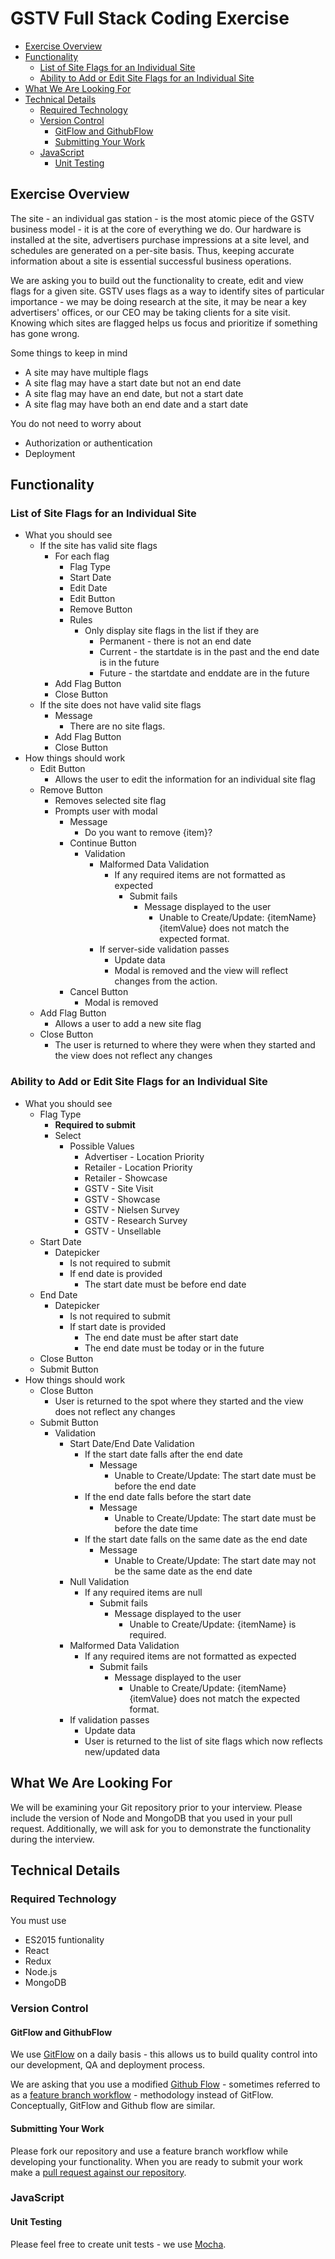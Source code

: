 # GSTV Full Stack Coding Exercise

<!-- TOC depthFrom:2 depthTo:6 withLinks:1 updateOnSave:1 orderedList:0 -->

- [Exercise Overview](#exercise-overview)
- [Functionality](#functionality)
	- [List of Site Flags for an Individual Site](#list-of-site-flags-for-an-individual-site)
	- [Ability to Add or Edit Site Flags for an Individual Site](#ability-to-add-or-edit-site-flags-for-an-individual-site)
- [What We Are Looking For](#what-we-are-looking-for)
- [Technical Details](#technical-details)
	- [Required Technology](#required-technology)
	- [Version Control](#version-control)
		- [GitFlow and GithubFlow](#gitflow-and-githubflow)
		- [Submitting Your Work](#submitting-your-work)
	- [JavaScript](#javascript)
		- [Unit Testing](#unit-testing)

<!-- /TOC -->

## Exercise Overview
The site - an individual gas station - is the most atomic piece of the GSTV business model - it is at the core of everything we do. Our hardware is installed at the site, advertisers purchase impressions at a site level, and schedules are generated on a per-site basis. Thus, keeping accurate information about a site is essential successful business operations.

We are asking you to build out the functionality to create, edit and view flags for a given site. GSTV uses flags as a way to identify sites of particular importance - we may be doing research at the site, it may be near a key advertisers' offices, or our CEO may be taking clients for a site visit. Knowing which sites are flagged helps us focus and prioritize if something has gone wrong.

Some things to keep in mind
* A site may have multiple flags
* A site flag may have a start date but not an end date
* A site flag may have an end date, but not a start date
* A site flag may have both an end date and a start date

You do not need to worry about
* Authorization or authentication
* Deployment

## Functionality
### List of Site Flags for an Individual Site
* What you should see
    * If the site has valid site flags
        * For each flag
            * Flag Type
            * Start Date
            * Edit Date
            * Edit Button
            * Remove Button
            * Rules
                * Only display site flags in the list if they are
                    * Permanent - there is not an end date
                    * Current - the startdate is in the past and the end date is in the future
                    * Future - the startdate and enddate are in the future
        * Add Flag Button
        * Close Button
    * If the site does not have valid site flags
        * Message
            * There are no site flags.
        * Add Flag Button
        * Close Button
* How things should work
    * Edit Button
        * Allows the user to edit the information for an individual site flag
    * Remove Button
        * Removes selected site flag
        * Prompts user with modal
            * Message
                * Do you want to remove {item}?
            * Continue Button
                * Validation
                  - Malformed Data Validation
                    - If any required items are not formatted as expected
                      - Submit fails
                        - Message displayed to the user
                          - Unable to Create/Update: {itemName} {itemValue} does not match the expected format.
                  * If server-side validation passes
                    * Update data
                    * Modal is removed and the view will reflect changes from the action.
            * Cancel Button
                * Modal is removed
    * Add Flag Button
        * Allows a user to add a new site flag
    * Close Button
        * The user is returned to where they were when they started and the view does not reflect any changes

### Ability to Add or Edit Site Flags for an Individual Site
* What you should see
    * Flag Type
        * **Required to submit**
        * Select
            * Possible Values
                * Advertiser - Location Priority
                * Retailer - Location Priority
                * Retailer - Showcase
                * GSTV - Site Visit
                * GSTV - Showcase
                * GSTV - Nielsen Survey
                * GSTV - Research Survey
                * GSTV - Unsellable
    * Start Date
        * Datepicker
            * Is not required to submit
            * If end date is provided
                * The start date must be before end date
    * End Date
        * Datepicker
            * Is not required to submit
            * If start date is provided
                * The end date must be after start date
                * The end date must be today or in the future
    * Close Button
    * Submit Button
* How things should work
    * Close Button
        * User is returned to the spot where they started and the view does not reflect any changes
    * Submit Button
        * Validation
          - Start Date/End Date Validation
            - If the start date falls after the end date
              - Message
                - Unable to Create/Update: The start date must be before the end date
            - If the end date falls before the start date
              - Message
                - Unable to Create/Update: The start date must be before the date time
            - If the start date falls on the same date as the end date
              - Message
                - Unable to Create/Update: The start date may not be the same date as the end date
          - Null Validation
            - If any required items are null
              - Submit fails
                - Message displayed to the user
                  - Unable to Create/Update: {itemName} is required.
          - Malformed Data Validation
            - If any required items are not formatted as expected
              - Submit fails
                - Message displayed to the user
                  - Unable to Create/Update: {itemName} {itemValue} does not match the expected format.
          * If validation passes
            * Update data
            * User is returned to the list of site flags which now reflects new/updated data

## What We Are Looking For
We will be examining your Git repository prior to your interview. Please include the version of Node and MongoDB that you used in your pull request. Additionally, we will ask for you to demonstrate the functionality during the interview.

## Technical Details

### Required Technology
You must use
* ES2015 funtionality
* React
* Redux
* Node.js
* MongoDB

### Version Control
#### GitFlow and GithubFlow
We use [GitFlow](https://www.atlassian.com/git/tutorials/comparing-workflows/gitflow-workflow/) on a daily basis - this allows us to build quality control into our development, QA and deployment process.

We are asking that you use a modified [Github Flow](https://guides.github.com/introduction/flow/) - sometimes referred to as a [feature branch workflow](https://www.atlassian.com/git/tutorials/comparing-workflows/feature-branch-workflow) - methodology instead of GitFlow. Conceptually, GitFlow and Github flow are similar.

#### Submitting Your Work
Please fork our repository and use a feature branch workflow while developing your functionality. When you are ready to submit your work make a [pull request against our repository](https://help.github.com/articles/using-pull-requests/).

### JavaScript
#### Unit Testing
Please feel free to create unit tests - we use [Mocha](https://github.com/mochajs/mocha).
